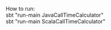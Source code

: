   How to run:   
  sbt "run-main JavaCallTimeCalculator"   
  sbt "run-main ScalaCallTimeCalculator"  
